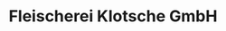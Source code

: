 ---
title: "Fleischerei Klotsche GmbH"
url: /radeburg/fleischerei-klotsche-gmbh/
shop: Metzgerei
---